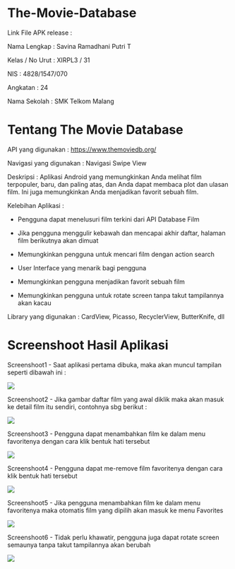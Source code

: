 # The-Movie-Database

Link File APK release : 

Nama Lengkap : Savina Ramadhani Putri T

Kelas / No Urut : XIRPL3 / 31

NIS : 4828/1547/070

Angkatan : 24

Nama Sekolah : SMK Telkom Malang


# Tentang The Movie Database 

API yang digunakan : https://www.themoviedb.org/

Navigasi yang digunakan : Navigasi Swipe View

Deskripsi : Aplikasi Android yang memungkinkan Anda melihat film terpopuler, baru, dan paling atas, dan Anda dapat membaca plot dan ulasan film. Ini juga memungkinkan Anda menjadikan favorit sebuah film.

Kelebihan Aplikasi :

- Pengguna dapat menelusuri film terkini dari API Database Film

- Jika pengguna menggulir kebawah dan mencapai akhir daftar, halaman film berikutnya akan dimuat

- Memungkinkan pengguna untuk mencari film dengan action search

- User Interface yang menarik bagi pengguna

- Memungkinkan pengguna menjadikan favorit sebuah film

- Memungkinkan pengguna untuk rotate screen tanpa takut tampilannya akan kacau

Library yang digunakan : CardView, Picasso, RecyclerView, ButterKnife, dll

# Screenshoot Hasil Aplikasi

Screenshoot1 - Saat aplikasi pertama dibuka, maka akan muncul tampilan seperti dibawah ini :

<img src="1.png">

Screenshoot2 - Jika gambar daftar film yang awal diklik maka akan masuk ke detail film itu sendiri, contohnya sbg berikut :

<img src="2.png">

Screenshoot3 - Pengguna dapat menambahkan film ke dalam menu favoritenya dengan cara klik bentuk hati tersebut

<img src="3.png">

Screenshoot4 - Pengguna dapat me-remove film favoritenya dengan cara klik bentuk hati tersebut

<img src="4.png">

Screenshoot5 - Jika pengguna menambahkan film ke dalam menu favoritenya maka otomatis film yang dipilih akan masuk ke menu Favorites

<img src="5.png">

Screenshoot6 - Tidak perlu khawatir, pengguna juga dapat rotate screen semaunya tanpa takut tampilannya akan berubah

<img src="6.png">
